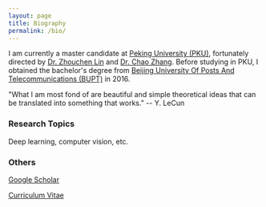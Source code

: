 ```yaml
---
layout: page
title: Biography
permalink: /bio/
---
```


I am currently a master candidate at [Peking University (PKU)](https://www.pku.edu.cn), fortunately  directed by [Dr. Zhouchen Lin](http://www.cis.pku.edu.cn/faculty/vision/zlin/zlin.htm) and [Dr. Chao Zhang](http://www.cis.pku.edu.cn/faculty/vision/zhangchao/zhangchao.htm). Before studying in PKU, I obtained the bachelor's degree from [Beijing University Of Posts And Telecommunications (BUPT)](https://www.bupt.edu.cn) in 2016.

"What I am most fond of are beautiful and simple theoretical ideas that can be translated into something that works."  -- Y. LeCun

### Research Topics

Deep learning, computer vision, etc.

### Others

[Google Scholar](https://scholar.google.com/citations?user=u-2_7C8AAAAJ)

[Curriculum Vitae](/images/Resume_EN_ZhishengZhong.pdf)


